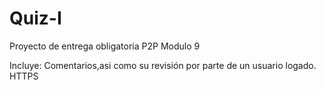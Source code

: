 # Quiz-I 
Proyecto de entrega obligatoria P2P Modulo 9

Incluye:
 Comentarios,asi como su revisión por parte de un usuario logado.
 HTTPS
